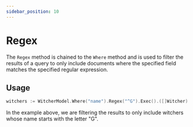 ```yaml
---
sidebar_position: 10
---
```


# Regex

The `Regex` method is chained to the `Where` method and is used to filter the results of a query to only include documents where the specified field matches the specified regular expression.

## Usage

```go
witchers := WitcherModel.Where("name").Regex("^G").Exec().([]Witcher)
```

In the example above, we are filtering the results to only include witchers whose name starts with the letter "G".